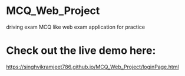 # MCQ_Web_Project
driving exam MCQ like web exam application for practice

# Check out the live demo here:
https://singhvikramjeet786.github.io/MCQ_Web_Project/loginPage.html
